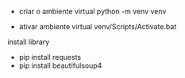 
* criar o ambiente virtual
python -m venv venv

* ativar ambiente virtual
venv/Scripts/Activate.bat

install library
* pip install requests
* pip install beautifulsoup4